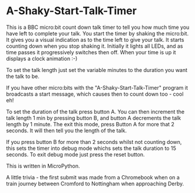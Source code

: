 # A-Shaky-Start-Talk-Timer

This is a BBC micro:bit count down talk timer to tell you how much time you have left to complete your talk. You start the timer by shaking the micro:bit. It gives you a visual indication as to the time left to give your talk. It starts counting down when you stop shaking it. Initially it lights all LEDs, and as time passes it progressively switches then off. When your time is up it displays a clock animation :-)  

To set the talk length just set the variable minutes to the duration you want the talk to be.

If you have other micro:bits with the "A-Shaky-Start-Talk-Timer" program it broadcasts a start message, which causes then to count down too - cool eh!

To set the duration of the talk press button A.  You can then increment the talk length 1 min by pressing button B, and button A decrements the talk length by 1 minute. The exit this mode, press Button A for more that 2 seconds. It will then tell you the length of the talk.

If you press button B for more than 2 seconds whilst not counting down, this sets the timer into debug mode whichs sets the talk duration to 15 seconds. To exit debug mode just press the reset button.

This is written in MicroPython.

A little trivia - the first submit was made from a Chromebook when on a train journey between Cromford to Nottingham when approaching Derby.

